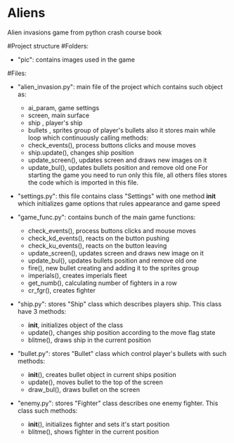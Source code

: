 # Aliens
Alien invasions game from python crash course book

#Project structure
#Folders:
- "pic":
 contains images used in the game

#Files:
- "alien_invasion.py":
  main file of the project which contains such object as:
  - ai_param, game settings
  - screen, main surface
  - ship , player's ship
  - bullets , sprites group of player's bullets
  also it stores main while loop which continuously calling methods:
  - check_events(), process buttons clicks and mouse moves
  - ship.update(), changes ship position
  - update_screen(), updates screen and draws new images on it
  - update_bul(), updates bullets position and remove old one
  For starting the game you need to run only this file, all others files stores the code which is imported in this file.   

- "settings.py":
  this file contains class "Settings" with one method __init__ which initializes game options that rules appearance and game speed

- "game_func.py":
  contains bunch of the main game functions:
  - check_events(), process buttons clicks and mouse moves
  - check_kd_events(), reacts on the button pushing
  - check_ku_events(), reacts on the button leaving
  - update_screen(), updates screen and draws new image on it
  - update_bul(), updates bullets position and remove old one
  - fire(), new bullet creating and adding it to the sprites group
  - imperials(), creates imperials fleet
  - get_numb(), calculating number of fighters in a row
  - cr_fgr(), creates fighter

- "ship.py":
  stores "Ship" class which describes players ship. This class have 3 methods:
  - __init__, initializes object of the class  
  - update(), changes ship position according to the move flag state
  - blitme(), draws ship in the current position  

- "bullet.py":
  stores "Bullet" class which control player's bullets with such methods:
  - __init__(), creates bullet object in current ships position
  - update(), moves bullet to the top of the screen
  - draw_bul(), draws bullet on the screen

- "enemy.py":
  stores "Fighter" class describes one enemy fighter. This class such methods:
  - __init__(), initializes fighter and sets it's start position
  - blitme(), shows fighter in the current position
